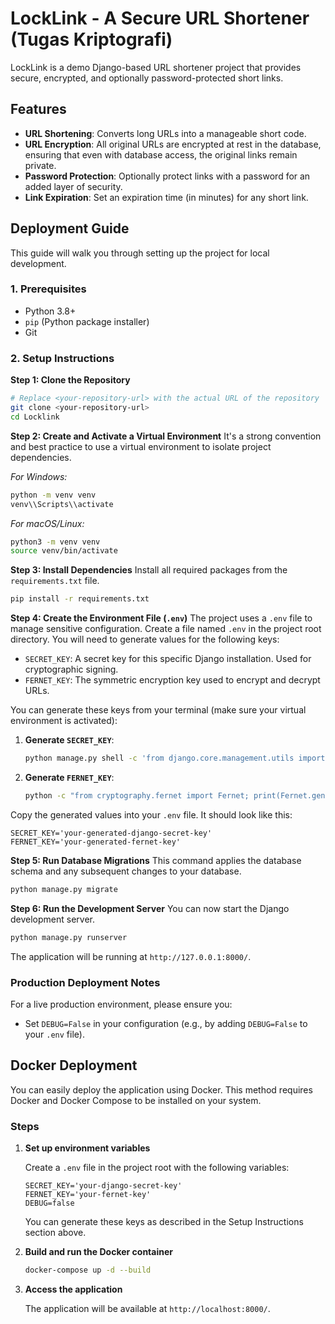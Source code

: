 # LockLink - A Secure URL Shortener (Tugas Kriptografi)

LockLink is a demo Django-based URL shortener project that provides secure, encrypted, and optionally password-protected short links.

## Features

-   **URL Shortening**: Converts long URLs into a manageable short code.
-   **URL Encryption**: All original URLs are encrypted at rest in the database, ensuring that even with database access, the original links remain private.
-   **Password Protection**: Optionally protect links with a password for an added layer of security.
-   **Link Expiration**: Set an expiration time (in minutes) for any short link.

## Deployment Guide

This guide will walk you through setting up the project for local development.

### 1. Prerequisites

-   Python 3.8+
-   `pip` (Python package installer)
-   Git

### 2. Setup Instructions

**Step 1: Clone the Repository**
```bash
# Replace <your-repository-url> with the actual URL of the repository
git clone <your-repository-url>
cd Locklink
```

**Step 2: Create and Activate a Virtual Environment**
It's a strong convention and best practice to use a virtual environment to isolate project dependencies.

*For Windows:*
```bash
python -m venv venv
venv\\Scripts\\activate
```

*For macOS/Linux:*
```bash
python3 -m venv venv
source venv/bin/activate
```

**Step 3: Install Dependencies**
Install all required packages from the `requirements.txt` file.
```bash
pip install -r requirements.txt
```

**Step 4: Create the Environment File (`.env`)**
The project uses a `.env` file to manage sensitive configuration. Create a file named `.env` in the project root directory. You will need to generate values for the following keys:

-   `SECRET_KEY`: A secret key for this specific Django installation. Used for cryptographic signing.
-   `FERNET_KEY`: The symmetric encryption key used to encrypt and decrypt URLs.

You can generate these keys from your terminal (make sure your virtual environment is activated):

1.  **Generate `SECRET_KEY`**:
    ```bash
    python manage.py shell -c 'from django.core.management.utils import get_random_secret_key; print(get_random_secret_key())'
    ```

2.  **Generate `FERNET_KEY`**:
    ```bash
    python -c "from cryptography.fernet import Fernet; print(Fernet.generate_key().decode())"
    ```

Copy the generated values into your `.env` file. It should look like this:
```
SECRET_KEY='your-generated-django-secret-key'
FERNET_KEY='your-generated-fernet-key'
```

**Step 5: Run Database Migrations**
This command applies the database schema and any subsequent changes to your database.
```bash
python manage.py migrate
```

**Step 6: Run the Development Server**
You can now start the Django development server.
```bash
python manage.py runserver
```
The application will be running at `http://127.0.0.1:8000/`.

### Production Deployment Notes

For a live production environment, please ensure you:
-   Set `DEBUG=False` in your configuration (e.g., by adding `DEBUG=False` to your `.env` file).

## Docker Deployment

You can easily deploy the application using Docker. This method requires Docker and Docker Compose to be installed on your system.

### Steps

1. **Set up environment variables**

   Create a `.env` file in the project root with the following variables:
   
   ```
   SECRET_KEY='your-django-secret-key'
   FERNET_KEY='your-fernet-key'
   DEBUG=false
   ```
   
   You can generate these keys as described in the Setup Instructions section above.

2. **Build and run the Docker container**

   ```bash
   docker-compose up -d --build
   ```

3. **Access the application**

   The application will be available at `http://localhost:8000/`.